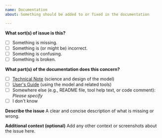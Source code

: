 ```yaml
---
name: Documentation
about: Something should be added to or fixed in the documentation

---
```



**What sort(s) of issue is this?**
- [ ] Something is missing.
- [ ] Something is (or might be) incorrect.
- [ ] Something is confusing.
- [ ] Something is broken.

**What part(s) of the documentation does this concern?**
- [ ] [Technical Note](https://escomp.github.io/ctsm-docs/versions/master/html/tech_note/index.html) (science and design of the model)
- [ ] [User's Guide](https://escomp.github.io/ctsm-docs/versions/master/html/users_guide/index.html) (using the model and related tools)
- [ ] Somewhere else (e.g., README file, tool help text, or code comment): _Please specify_
- [ ] I don't know

**Describe the issue**
A clear and concise description of what is missing or wrong.

**Additional context (optional)**
Add any other context or screenshots about the issue here.
